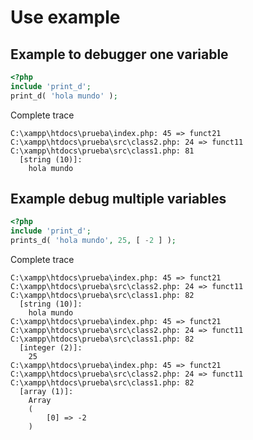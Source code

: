 # Use example

## Example to debugger one variable
```php
<?php
include 'print_d';
print_d( 'hola mundo' );
```

Complete trace
```
C:\xampp\htdocs\prueba\index.php: 45 => funct21
C:\xampp\htdocs\prueba\src\class2.php: 24 => funct11
C:\xampp\htdocs\prueba\src\class1.php: 81
  [string (10)]: 
    hola mundo
```

## Example debug multiple variables
```php
<?php
include 'print_d';
prints_d( 'hola mundo', 25, [ -2 ] );
```

Complete trace
```
C:\xampp\htdocs\prueba\index.php: 45 => funct21
C:\xampp\htdocs\prueba\src\class2.php: 24 => funct11
C:\xampp\htdocs\prueba\src\class1.php: 82
  [string (10)]: 
    hola mundo
C:\xampp\htdocs\prueba\index.php: 45 => funct21
C:\xampp\htdocs\prueba\src\class2.php: 24 => funct11
C:\xampp\htdocs\prueba\src\class1.php: 82
  [integer (2)]: 
    25
C:\xampp\htdocs\prueba\index.php: 45 => funct21
C:\xampp\htdocs\prueba\src\class2.php: 24 => funct11
C:\xampp\htdocs\prueba\src\class1.php: 82
  [array (1)]: 
    Array
    (
        [0] => -2
    )
```
